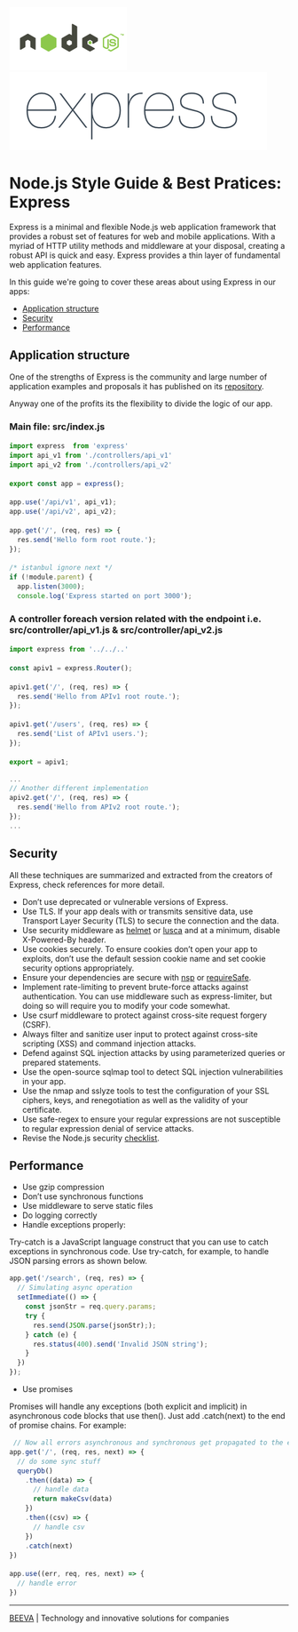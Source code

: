 ![alt text](static/nodejs.png "Node.js")
![alt text](static/express.png "Express")

# Node.js Style Guide & Best Pratices: Express

Express is a minimal and flexible Node.js web application framework that provides a robust set of features for web and mobile applications. With a myriad of HTTP utility methods and middleware at your disposal, creating a robust API is quick and easy. Express provides a thin layer of fundamental web application features.

In this guide we're going to cover these areas about using Express in our apps:

* [Application structure](#application-structure)
* [Security](#security)
* [Performance](#performance)

## Application structure

One of the strengths of Express is the community and large number of application examples and proposals it has published on its [repository](https://github.com/strongloop/express/tree/master/examples).

Anyway one of the profits its the flexibility to divide the logic of our app.

### Main file: src/index.js

```javascript
import express  from 'express'
import api_v1 from './controllers/api_v1'
import api_v2 from './controllers/api_v2'

export const app = express();

app.use('/api/v1', api_v1);
app.use('/api/v2', api_v2);

app.get('/', (req, res) => {
  res.send('Hello form root route.');
});

/* istanbul ignore next */
if (!module.parent) {
  app.listen(3000);
  console.log('Express started on port 3000');

```

### A controller foreach version related with the endpoint i.e. src/controller/api_v1.js & src/controller/api_v2.js  

```javascript
import express from '../../..'

const apiv1 = express.Router();

apiv1.get('/', (req, res) => {
  res.send('Hello from APIv1 root route.');
});

apiv1.get('/users', (req, res) => {
  res.send('List of APIv1 users.');
});

export = apiv1;
```

```javascript
...
// Another different implementation
apiv2.get('/', (req, res) => {
  res.send('Hello from APIv2 root route.');
});
...

```

## Security

All these techniques are summarized and extracted from the creators of Express, check references for more detail.

* Don’t use deprecated or vulnerable versions of Express.
* Use TLS. If your app deals with or transmits sensitive data, use Transport Layer Security (TLS) to secure the connection and the data.
* Use security middleware as [helmet](#helmet) or [lusca](#lusca) and at a minimum, disable X-Powered-By header.
* Use cookies securely. To ensure cookies don’t open your app to exploits, don’t use the default session cookie name and set cookie security options appropriately.
* Ensure your dependencies are secure with [nsp](https://www.npmjs.com/package/nsp) or [requireSafe](https://www.npmjs.com/package/requiresafe).
* Implement rate-limiting to prevent brute-force attacks against authentication. You can use middleware such as express-limiter, but doing so will require you to modify your code somewhat.
* Use csurf middleware to protect against cross-site request forgery (CSRF).
* Always filter and sanitize user input to protect against cross-site scripting (XSS) and command injection attacks.
* Defend against SQL injection attacks by using parameterized queries or prepared statements.
* Use the open-source sqlmap tool to detect SQL injection vulnerabilities in your app.
* Use the nmap and sslyze tools to test the configuration of your SSL ciphers, keys, and renegotiation as well as the validity of your certificate.
* Use safe-regex to ensure your regular expressions are not susceptible to regular expression denial of service attacks.
* Revise the Node.js security [checklist](https://blog.risingstack.com/node-js-security-checklist).

## Performance

* Use gzip compression
* Don’t use synchronous functions
* Use middleware to serve static files
* Do logging correctly
* Handle exceptions properly:

Try-catch is a JavaScript language construct that you can use to catch exceptions in synchronous code. Use try-catch, for example, to handle JSON parsing errors as shown below.

```javascript
app.get('/search', (req, res) => {
  // Simulating async operation
  setImmediate(() => {
    const jsonStr = req.query.params;
    try {
      res.send(JSON.parse(jsonStr););
    } catch (e) {
      res.status(400).send('Invalid JSON string');
    }
  })
});
```

* Use promises

Promises will handle any exceptions (both explicit and implicit) in asynchronous code blocks that use then(). Just add .catch(next) to the end of promise chains. For example:

```javascript
 // Now all errors asynchronous and synchronous get propagated to the error middleware.
app.get('/', (req, res, next) => {
  // do some sync stuff
  queryDb()
    .then((data) => {
      // handle data
      return makeCsv(data)
    })
    .then((csv) => {
      // handle csv
    })
    .catch(next)
})

app.use((err, req, res, next) => {
  // handle error
})
```

___

[BEEVA](https://www.beeva.com) | Technology and innovative solutions for companies
